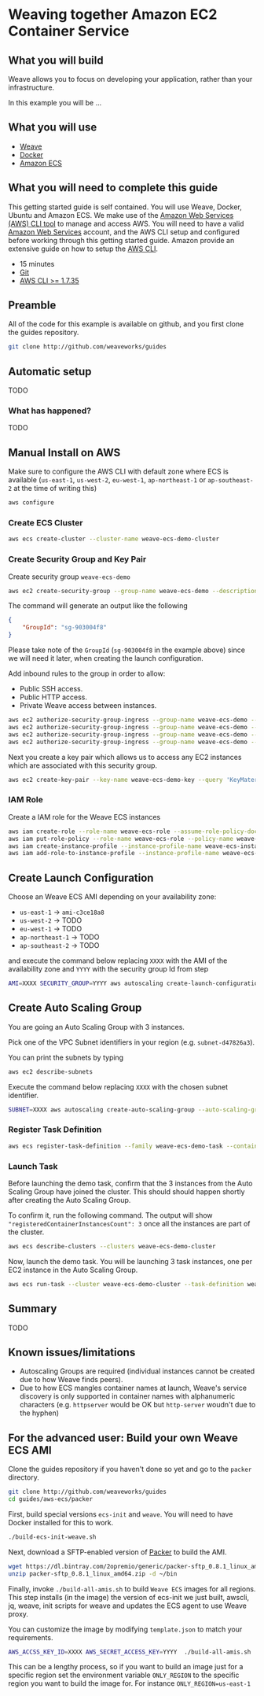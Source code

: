 
# Weaving together Amazon EC2 Container Service #

## What you will build ##

Weave allows you to focus on developing your application, rather than your infrastructure.

In this example you will be ...


## What you will use ##

* [Weave](http://weave.works)
* [Docker](http://docker.com)
* [Amazon ECS](http://aws.amazon.com/ecs/)

## What you will need to complete this guide ##

This getting started guide is self contained. You will use Weave, Docker, Ubuntu and Amazon ECS. We make use of the
[Amazon Web Services (AWS) CLI tool](http://docs.aws.amazon.com/cli/latest/userguide/cli-chap-welcome.html) to manage and access AWS.
You will need to have a valid [Amazon Web Services](http://aws.amazon.com) account, and the AWS CLI setup and configured before working
through this getting started guide. Amazon provide an extensive guide on how to setup the [AWS CLI](http://docs.aws.amazon.com/cli/latest/userguide/cli-chap-getting-set-up.html).

* 15 minutes
* [Git](http://git-scm.com/downloads)
* [AWS CLI >= 1.7.35 ](http://docs.aws.amazon.com/cli/latest/userguide/cli-chap-welcome.html)

## Preamble ##

All of the code for this example is available on github, and you first clone the
guides repository.

```bash
git clone http://github.com/weaveworks/guides
```


## Automatic setup ##

TODO

### What has happened? ###

TODO

## Manual Install on AWS ##

Make sure to configure the AWS CLI with default zone where ECS is available
(`us-east-1`, `us-west-2`, `eu-west-1`, `ap-northeast-1` or `ap-southeast-2` at
the time of writing this)

```bash
aws configure
```

### Create ECS Cluster ###

```bash
aws ecs create-cluster --cluster-name weave-ecs-demo-cluster
```

### Create Security Group and Key Pair ###

Create security group `weave-ecs-demo`

```bash
aws ec2 create-security-group --group-name weave-ecs-demo --description "Weave ECS Demo"
```

The command will generate an output like the following
```json
{
    "GroupId": "sg-903004f8"
}
```

Please take note of the `GroupId` (`sg-903004f8` in the example above) since we
will need it later, when creating the launch configuration.


Add inbound rules to the group in order to allow:

* Public SSH access.
* Public HTTP access.
* Private Weave access between instances.

```bash
aws ec2 authorize-security-group-ingress --group-name weave-ecs-demo --protocol tcp --port 22 --cidr 0.0.0.0/0
aws ec2 authorize-security-group-ingress --group-name weave-ecs-demo --protocol tcp --port 80 --cidr 0.0.0.0/0
aws ec2 authorize-security-group-ingress --group-name weave-ecs-demo --protocol tcp --port 6783 --source-group weave-ecs-demo
aws ec2 authorize-security-group-ingress --group-name weave-ecs-demo --protocol udp --port 6783 --source-group weave-ecs-demo
```

Next you create a key pair which allows us to access any EC2 instances which are associated with this security group.

```bash
aws ec2 create-key-pair --key-name weave-ecs-demo-key --query 'KeyMaterial' --output text > weave-ecs-demo-key.pem
```

### IAM Role ###

Create a IAM role for the Weave ECS instances 

```bash
aws iam create-role --role-name weave-ecs-role --assume-role-policy-document file://weave-ecs-role.json
aws iam put-role-policy --role-name weave-ecs-role --policy-name weave-ecs-policy --policy-document file://weave-ecs-policy.json
aws iam create-instance-profile --instance-profile-name weave-ecs-instance-profile
aws iam add-role-to-instance-profile --instance-profile-name weave-ecs-instance-profile --role-name weave-ecs-role
```

## Create Launch Configuration ##

Choose an Weave ECS AMI depending on your availability zone:

* `us-east-1` -> `ami-c3ce18a8`
* `us-west-2` -> TODO
* `eu-west-1` -> TODO
* `ap-northeast-1` -> TODO
* `ap-southeast-2` -> TODO


and execute the command below replacing `XXXX` with the AMI of the availability zone and `YYYY` with the security group Id from step 

```bash
AMI=XXXX SECURITY_GROUP=YYYY aws autoscaling create-launch-configuration --image-id ${AMI} --launch-configuration-name weave-ecs-launch-configuration --key-name weave-ecs-demo-key --security-groups ${SECURITY_GROUP} --instance-type t2.micro --user-data file://set-ecs-cluster-name.sh  --iam-instance-profile weave-ecs-instance-profile --associate-public-ip-address --instance-monitoring Enabled=false"
```

## Create Auto Scaling Group ##

You are going an Auto Scaling Group with 3 instances.

Pick one of the VPC Subnet identifiers in your region (e.g. `subnet-d47826a3`).

You can print the subnets by typing

```bash
aws ec2 describe-subnets
```

Execute the command below replacing `XXXX` with the chosen subnet identifier.

```bash
SUBNET=XXXX aws autoscaling create-auto-scaling-group --auto-scaling-group-name weave-ecs-demo-group --launch-configuration-name weave-ecs-launch-configuration --min-size 3 --max-size 3 --desired-capacity 3 --vpc-zone-identifier ${SUBNET}
```

### Register Task Definition ###

```bash
aws ecs register-task-definition --family weave-ecs-demo-task --container-definitions "$(cat weave-ecs-demo-containers.json)"
```


### Launch Task ###

Before launching the demo task, confirm that the 3 instances from the Auto
Scaling Group have joined the cluster. This should should happen shortly after
creating the Auto Scaling Group.

To confirm it, run the following command. The output will show
`"registeredContainerInstancesCount": 3` once all the instances are part of the cluster.

```bash
aws ecs describe-clusters --clusters weave-ecs-demo-cluster
```

Now, launch the demo task. You will be launching 3 task instances, one per EC2
instance in the Auto Scaling Group.

```bash
aws ecs run-task --cluster weave-ecs-demo-cluster --task-definition weave-ecs-demo-task --count 3
```

## Summary ##

TODO

## Known issues/limitations ##

* Autoscaling Groups are required (individual instances cannot be created due to how Weave finds peers).
* Due to how ECS mangles container names at launch, Weave's service discovery is
  only supported in container names with alphanumeric characters
  (e.g. `httpserver` would be OK but `http-server` woudn't due to the hyphen)


## For the advanced user: Build your own Weave ECS AMI ##


Clone the guides repository if you haven't done so yet and go to the `packer`
directory.

```bash
git clone http://github.com/weaveworks/guides
cd guides/aws-ecs/packer
```

First, build special versions `ecs-init` and `weave`. You will need to have
Docker installed for this to work.

```bash
./build-ecs-init-weave.sh
```

Next, download a SFTP-enabled version of [Packer](https://www.packer.io/) to build
the AMI.

```bash
wget https://dl.bintray.com/2opremio/generic/packer-sftp_0.8.1_linux_amd64.zip
unzip packer-sftp_0.8.1_linux_amd64.zip -d ~/bin
```

Finally, invoke `./build-all-amis.sh` to build `Weave ECS` images for all
regions. This step installs (in the image) the version of ecs-init we just
built, awscli, jq, weave, init scripts for weave and updates the ECS agent to
use Weave proxy.

You can customize the image by modifying `template.json` to match your
requirements.

```bash
AWS_ACCSS_KEY_ID=XXXX AWS_SECRET_ACCESS_KEY=YYYY  ./build-all-amis.sh
```

This can be a lengthy process, so if you want to build an image just
for a specific region set the environment variable `ONLY_REGION` to the specific
region you want to build the image for. For instance `ONLY_REGION=us-east-1`
